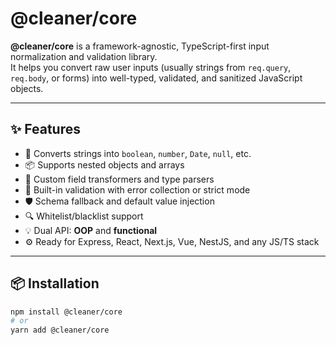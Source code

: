 # @cleaner/core

**@cleaner/core** is a framework-agnostic, TypeScript-first input normalization and validation library.  
It helps you convert raw user inputs (usually strings from `req.query`, `req.body`, or forms) into well-typed, validated, and sanitized JavaScript objects.

---

## ✨ Features

- 🔁 Converts strings into `boolean`, `number`, `Date`, `null`, etc.
- 📦 Supports nested objects and arrays
- 🧩 Custom field transformers and type parsers
- 🚦 Built-in validation with error collection or strict mode
- 🛡️ Schema fallback and default value injection
- 🔍 Whitelist/blacklist support
- 💡 Dual API: **OOP** and **functional**
- ⚙️ Ready for Express, React, Next.js, Vue, NestJS, and any JS/TS stack

---

## 📦 Installation

```bash
npm install @cleaner/core
# or
yarn add @cleaner/core
